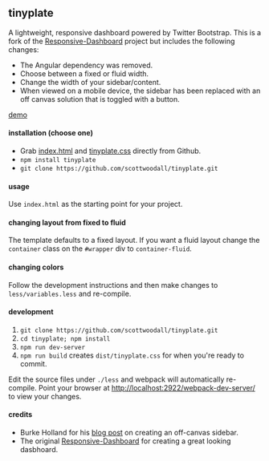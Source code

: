 ## tinyplate
A lightweight, responsive dashboard powered by Twitter Bootstrap. This is a fork of the [Responsive-Dashboard](https://github.com/Ehesp/Responsive-Dashboard) project but includes the following changes:

* The Angular dependency was removed.
* Choose between a fixed or fluid width.
* Change the width of your sidebar/content.
* When viewed on a mobile device, the sidebar has been replaced with an off canvas solution that is toggled with a button.

[demo](http://scottwoodall.com/tinyplate/)

#### installation (choose one)
* Grab [index.html](https://raw.githubusercontent.com/scottwoodall/tinyplate/master/dist/index.html) and [tinyplate.css](https://raw.githubusercontent.com/scottwoodall/tinyplate/master/dist/tinyplate.css) directly from Github.
* `npm install tinyplate`
*  `git clone https://github.com/scottwoodall/tinyplate.git`

#### usage
Use `index.html` as the starting point for your project. 

#### changing layout from fixed to fluid
The template defaults to a fixed layout. If you want a fluid layout change the `container` class on the `#wrapper` div to `container-fluid`.

#### changing colors
Follow the development instructions and then make changes to `less/variables.less` and re-compile.

#### development
1. `git clone https://github.com/scottwoodall/tinyplate.git`
1. `cd tinyplate; npm install`
1. `npm run dev-server`
1. `npm run build` creates `dist/tinyplate.css` for when you're ready to commit.

Edit the source files under `./less` and webpack will automatically re-compile. Point your browser at [http://localhost:2922/webpack-dev-server/](http://localhost:2922/webpack-dev-server/) to view your changes.

#### credits
* Burke Holland for his [blog post](http://blogs.telerik.com/kendoui/posts/13-11-05/creating-a-rwd-off-canvas-layout-with-bootstrap-3) on creating an off-canvas sidebar.
* The original [Responsive-Dashboard](https://github.com/Ehesp/Responsive-Dashboard) for creating a great looking dasbhoard.
